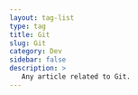 ```yaml
---
layout: tag-list
type: tag
title: Git
slug: Git
category: Dev
sidebar: false
description: >
   Any article related to Git.
---
```

